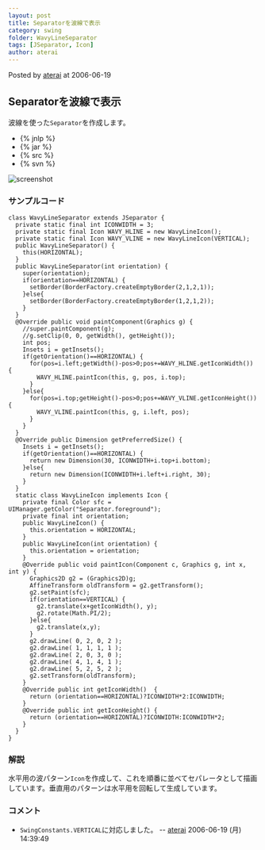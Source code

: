 ```yaml
---
layout: post
title: Separatorを波線で表示
category: swing
folder: WavyLineSeparator
tags: [JSeparator, Icon]
author: aterai
---
```


Posted by [aterai](http://terai.xrea.jp/aterai.html) at 2006-06-19

## Separatorを波線で表示
波線を使った`Separator`を作成します。

- {% jnlp %}
- {% jar %}
- {% src %}
- {% svn %}

<!-- dummy comment line for breaking list -->

![screenshot](https://lh4.googleusercontent.com/_9Z4BYR88imo/TQTWkeY23gI/AAAAAAAAApc/r6W1VFeeAYA/s800/WavyLineSeparator.png)

### サンプルコード
<pre class="prettyprint"><code>class WavyLineSeparator extends JSeparator {
  private static final int ICONWIDTH = 3;
  private static final Icon WAVY_HLINE = new WavyLineIcon();
  private static final Icon WAVY_VLINE = new WavyLineIcon(VERTICAL);
  public WavyLineSeparator() {
    this(HORIZONTAL);
  }
  public WavyLineSeparator(int orientation) {
    super(orientation);
    if(orientation==HORIZONTAL) {
      setBorder(BorderFactory.createEmptyBorder(2,1,2,1));
    }else{
      setBorder(BorderFactory.createEmptyBorder(1,2,1,2));
    }
  }
  @Override public void paintComponent(Graphics g) {
    //super.paintComponent(g);
    //g.setClip(0, 0, getWidth(), getHeight());
    int pos;
    Insets i = getInsets();
    if(getOrientation()==HORIZONTAL) {
      for(pos=i.left;getWidth()-pos&gt;0;pos+=WAVY_HLINE.getIconWidth()) {
        WAVY_HLINE.paintIcon(this, g, pos, i.top);
      }
    }else{
      for(pos=i.top;getHeight()-pos&gt;0;pos+=WAVY_VLINE.getIconHeight()) {
        WAVY_VLINE.paintIcon(this, g, i.left, pos);
      }
    }
  }
  @Override public Dimension getPreferredSize() {
    Insets i = getInsets();
    if(getOrientation()==HORIZONTAL) {
      return new Dimension(30, ICONWIDTH+i.top+i.bottom);
    }else{
      return new Dimension(ICONWIDTH+i.left+i.right, 30);
    }
  }
  static class WavyLineIcon implements Icon {
    private final Color sfc = UIManager.getColor("Separator.foreground");
    private final int orientation;
    public WavyLineIcon() {
      this.orientation = HORIZONTAL;
    }
    public WavyLineIcon(int orientation) {
      this.orientation = orientation;
    }
    @Override public void paintIcon(Component c, Graphics g, int x, int y) {
      Graphics2D g2 = (Graphics2D)g;
      AffineTransform oldTransform = g2.getTransform();
      g2.setPaint(sfc);
      if(orientation==VERTICAL) {
        g2.translate(x+getIconWidth(), y);
        g2.rotate(Math.PI/2);
      }else{
        g2.translate(x,y);
      }
      g2.drawLine( 0, 2, 0, 2 );
      g2.drawLine( 1, 1, 1, 1 );
      g2.drawLine( 2, 0, 3, 0 );
      g2.drawLine( 4, 1, 4, 1 );
      g2.drawLine( 5, 2, 5, 2 );
      g2.setTransform(oldTransform);
    }
    @Override public int getIconWidth()  {
      return (orientation==HORIZONTAL)?ICONWIDTH*2:ICONWIDTH;
    }
    @Override public int getIconHeight() {
      return (orientation==HORIZONTAL)?ICONWIDTH:ICONWIDTH*2;
    }
  }
}
</code></pre>

### 解説
水平用の波パターン`Icon`を作成して、これを順番に並べてセパレータとして描画しています。垂直用のパターンは水平用を回転して生成しています。

### コメント
- `SwingConstants.VERTICAL`に対応しました。 -- [aterai](http://terai.xrea.jp/aterai.html) 2006-06-19 (月) 14:39:49

<!-- dummy comment line for breaking list -->

